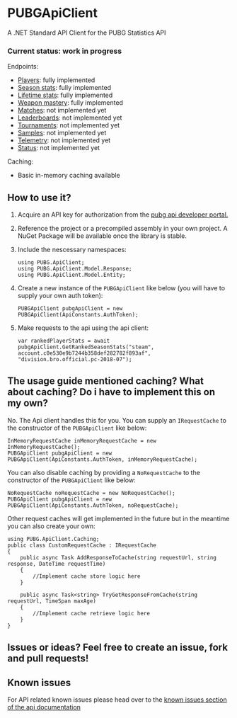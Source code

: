 
# PUBGApiClient
A .NET Standard API Client for the PUBG Statistics API

### Current status: work in progress

Endpoints:
- [Players](https://documentation.pubg.com/en/players-endpoint.html): fully implemented
- [Season stats](https://documentation.pubg.com/en/seasons-endpoint.html): fully implemented
- [Lifetime stats](https://documentation.pubg.com/en/lifetime-stats.html): fully implemented
- [Weapon mastery](https://documentation.pubg.com/en/weapon-mastery-endpoint.html): fully implemented
- [Matches](https://documentation.pubg.com/en/matches-endpoint.html): not implemented yet
- [Leaderboards](https://documentation.pubg.com/en/leaderboards-endpoint.html): not implemented yet
- [Tournaments](https://documentation.pubg.com/en/tournaments-endpoint.html): not implemented yet
- [Samples](https://documentation.pubg.com/en/samples-endpoint.html): not implemented yet
- [Telemetry](https://documentation.pubg.com/en/telemetry.html): not implemented yet
- [Status](https://documentation.pubg.com/en/status-endpoint.html): not implemented yet

Caching: 
- Basic in-memory caching available

## How to use it?

1. Acquire an API key for authorization from the [pubg api developer portal.](https://developer.pubg.com/apps?locale=en)
 2. Reference the project or a precompiled assembly in your own project. A NuGet Package will be available once the library is stable.
 3. Include the nescessary namespaces:
 
        using PUBG.ApiClient;
        using PUBG.ApiClient.Model.Response;
        using PUBG.ApiClient.Model.Entity;

 4. Create a new instance of the `PUBGApiClient` like below (you will have to supply your own auth token):
 
        PUBGApiClient pubgApiClient = new PUBGApiClient(ApiConstants.AuthToken);

5. Make requests to the api using the api client:

       var rankedPlayerStats = await pubgApiClient.GetRankedSeasonStats("steam", account.c0e530e9b7244b358def282782f893af", "division.bro.official.pc-2018-07");

## The usage guide mentioned caching? What about caching? Do i have to implement this on my own?
No. The Api client handles this for you. You can supply an `IRequestCache` to the constructor of the `PUBGApiClient` like below:

    InMemoryRequestCache inMemoryRequestCache = new InMemoryRequestCache();
    PUBGApiClient pubgApiClient = new PUBGApiClient(ApiConstants.AuthToken, inMemoryRequestCache);

You can also disable caching by providing a `NoRequestCache` to the constructor of the `PUBGApiClient` like below:

    NoRequestCache noRequestCache = new NoRequestCache();
    PUBGApiClient pubgApiClient = new PUBGApiClient(ApiConstants.AuthToken, noRequestCache);

Other request caches will get implemented in the future but in the meantime you can also create your own:

    using PUBG.ApiClient.Caching;
    public class CustomRequestCache : IRequestCache
    {
        public async Task AddResponseToCache(string requestUrl, string response, DateTime requestTime)
        {
            //Implement cache store logic here
        }

        public async Task<string> TryGetResponseFromCache(string requestUrl, TimeSpan maxAge)
        {
            //Implement cache retrieve logic here
        }
    }

## Issues or ideas? Feel free to create an issue, fork and pull requests!

## Known issues

For API related known issues please head over to the [known issues section of the api documentation](https://documentation.pubg.com/en/known-issues.html)

